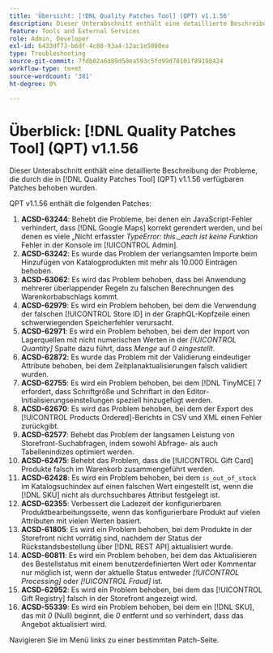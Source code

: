```yaml
---
title: 'Übersicht: [!DNL Quality Patches Tool] (QPT) v1.1.56'
description: Dieser Unterabschnitt enthält eine detaillierte Beschreibung der Probleme, die durch die in Version 1.1.56  [!DNL Quality Patches Tool]  Patches behoben wurden.
feature: Tools and External Services
role: Admin, Developer
exl-id: 6433df73-b6df-4c88-93a4-12ac1e5080ea
type: Troubleshooting
source-git-commit: 7fdb02a6d89d50ea593c5fd99d78101f89198424
workflow-type: tm+mt
source-wordcount: '381'
ht-degree: 0%

---
```


# Überblick: [!DNL Quality Patches Tool] (QPT) v1.1.56

Dieser Unterabschnitt enthält eine detaillierte Beschreibung der Probleme, die durch die in [!DNL Quality Patches Tool] (QPT) v1.1.56 verfügbaren Patches behoben wurden.

QPT v1.1.56 enthält die folgenden Patches:

1. **ACSD-63244**: Behebt die Probleme, bei denen ein JavaScript-Fehler verhindert, dass [!DNL Google Maps] korrekt gerendert werden, und bei denen es viele „Nicht erfasster *TypeError: this._each ist keine Funktion* Fehler in der Konsole im [!UICONTROL Admin].
1. **ACSD-63242**: Es wurde das Problem der verlangsamten Importe beim Hinzufügen von Katalogprodukten mit mehr als 10.000 Einträgen behoben.
1. **ACSD-63062**: Es wird das Problem behoben, dass bei Anwendung mehrerer überlappender Regeln zu falschen Berechnungen des Warenkorbabschlags kommt.
1. **ACSD-62979**: Es wird ein Problem behoben, bei dem die Verwendung der falschen [!UICONTROL Store ID] in der GraphQL-Kopfzeile einen schwerwiegenden Speicherfehler verursacht.
1. **ACSD-62971**: Es wird ein Problem behoben, bei dem der Import von Lagerquellen mit nicht numerischen Werten in der *[!UICONTROL Quantity]* Spalte dazu führt, dass *Menge* auf *0 eingestellt*.
1. **ACSD-62872**: Es wurde das Problem mit der Validierung eindeutiger Attribute behoben, bei dem Zeitplanaktualisierungen falsch validiert wurden.
1. **ACSD-62755**: Es wird ein Problem behoben, bei dem [!DNL TinyMCE] 7 erfordert, dass Schriftgröße und Schriftart in den Editor-Initialisierungseinstellungen speziell hinzugefügt werden.
1. **ACSD-62670**: Es wird das Problem behoben, bei dem der Export des [!UICONTROL Products Ordered]-Berichts in CSV und XML einen Fehler zurückgibt.
1. **ACSD-62577**: Behebt das Problem der langsamen Leistung von Storefront-Suchabfragen, indem sowohl Abfrage- als auch Tabellenindizes optimiert werden.
1. **ACSD-62475**: Behebt das Problem, dass die [!UICONTROL Gift Card] Produkte falsch im Warenkorb zusammengeführt werden.
1. **ACSD-62428**: Es wird ein Problem behoben, bei dem `is_out_of_stock` im Katalogsuchindex auf einen falschen Wert eingestellt ist, wenn die [!DNL SKU] nicht als durchsuchbares Attribut festgelegt ist.
1. **ACSD-62355**: Verbessert die Ladezeit der konfigurierbaren Produktbearbeitungsseite, wenn das konfigurierbare Produkt auf vielen Attributen mit vielen Werten basiert.
1. **ACSD-61805**: Es wird ein Problem behoben, bei dem Produkte in der Storefront nicht vorrätig sind, nachdem der Status der Rückstandsbestellung über [!DNL REST API] aktualisiert wurde.
1. **ACSD-60811**: Es wird ein Problem behoben, bei dem das Aktualisieren des Bestellstatus mit einem benutzerdefinierten Wert oder Kommentar nur möglich ist, wenn der aktuelle Status entweder *[!UICONTROL Processing]* oder *[!UICONTROL Fraud]* ist.
1. **ACSD-62952**: Es wird ein Problem behoben, bei dem das [!UICONTROL Gift Registry] falsch in der Storefront angezeigt wird.
1. **ACSD-55339**: Es wird ein Problem behoben, bei dem ein [!DNL SKU], das mit *0* (Null) beginnt, die *0* entfernt und so verhindert, dass das Angebot aktualisiert wird.

Navigieren Sie im Menü links zu einer bestimmten Patch-Seite.
